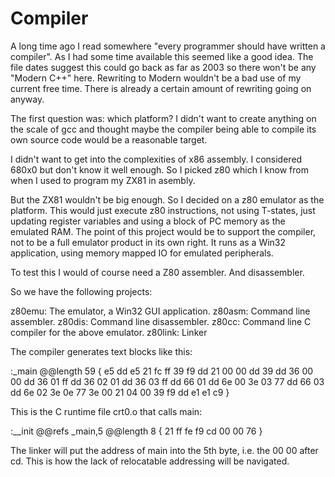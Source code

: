 # Compiler

A long time ago I read somewhere "every programmer should have written a compiler".
As I had some time available this seemed like a good idea.
The file dates suggest this could go back as far as 2003 so there won't be any "Modern C++" here. Rewriting to Modern wouldn't be a bad use of my current free time.
There is already a certain amount of rewriting going on anyway.

The first question was: which platform? I didn't want to create anything on the scale of gcc and thought maybe the compiler being 
able to compile its own source code would be a reasonable target.

I didn't want to get into the complexities of x86 assembly. I considered 680x0 but don't know it well enough.
So I picked z80 which I know from when I used to program my ZX81 in asembly.

But the ZX81 wouldn't be big enough. So I decided on a z80 emulator as the platform. This would just execute z80 instructions, not using T-states, just updating
register variables and using a block of PC memory as the emulated RAM. The point of this project would be to support the compiler, not to be a full
emulator product in its own right. It runs as a Win32 application, using memory mapped IO for emulated peripherals.

To test this I would of course need a Z80 assembler. And disassembler.

So we have the following projects:

z80emu: The emulator, a Win32 GUI application.
z80asm: Command line assembler.
z80dis: Command line disassembler.
z80cc: Command line C compiler for the above emulator.
z80link: Linker

The compiler generates text blocks like this:

:_main
@@length 59
{
  e5 dd e5 21 fc ff 39 f9 dd 21 00 00 dd 39 dd 36 
  00 00 dd 36 01 ff dd 36 02 01 dd 36 03 ff dd 66 
  01 dd 6e 00 3e 03 77 dd 66 03 dd 6e 02 3e 0e 77 
  3e 00 21 04 00 39 f9 dd e1 e1 c9 
}

This is the C runtime file crt0.o that calls main:

:__init
@@refs _main,5
@@length 8
{
  21 ff fe f9 cd 00 00 76
}

The linker will put the address of main into the 5th byte, i.e. the 00 00 after cd. This is how the lack of relocatable addressing will be navigated.

